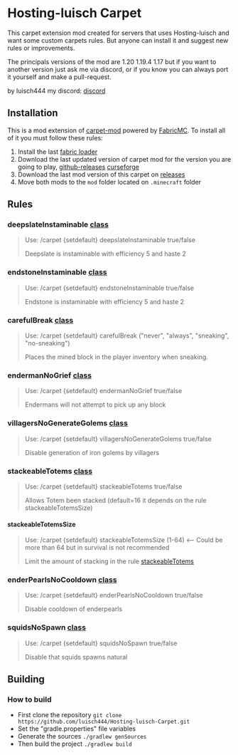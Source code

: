 # Hosting-luisch Carpet

This carpet extension mod created for servers that uses Hosting-luisch and want some custom carpets rules. But anyone can install it and suggest new rules or improvements.

The principals versions of the mod are 1.20 1.19.4 1.17 but if you want to another version just ask me via discord, or if you know you can always port it yourself and make a pull-request.

by luisch444 my discord: [discord](https://discord.gg/gGtqFXVh5q)

## Installation

This is a mod extension of [carpet-mod](https://github.com/gnembon/fabric-carpet) powered by [FabricMC](https://fabricmc.net/). To install all of it you must follow these rules:

1. Install the last [fabric loader](https://fabricmc.net/use/installer/)
2. Download the last updated version of carpet mod for the version you are going to play, [github-releases](https://github.com/gnembon/fabric-carpet/releases) [curseforge](https://www.curseforge.com/minecraft/mc-mods/carpet/files)
3. Download the last mod version of this carpet on [releases](https://github.com/luisch444/Hosting-luisch-Carpet/releases)
4. Move both mods to the `mod` folder located on `.minecraft` folder

## Rules

### deepslateInstaminable [class](/src/main/java/xyz/luisch444/carpet/mixin/AbstractBlockStateMixin.java)

> Use: /carpet {setdefault} deepslateInstaminable true/false
>
> Deepslate is instaminable with efficiency 5 and haste 2

### endstoneInstaminable [class](/src/main/java/xyz/luisch444/carpet/mixin/AbstractBlockStateMixin.java)

> Use: /carpet {setdefault} endstoneInstaminable true/false
>
> Endstone is instaminable with efficiency 5 and haste 2

### carefulBreak [class](/src/main/java/xyz/luisch444/carpet/mixin/BlockMixin.java)

>
> Use: /carpet {setdefault} carefulBreak ("never", "always", "sneaking", "no-sneaking")
>
> Places the mined block in the player inventory when sneaking.

### endermanNoGrief [class](/src/main/java/xyz/luisch444/carpet/mixin/EndermanEntityMixin.java)

>
> Use: /carpet {setdefault} endermanNoGrief true/false
>
> Endermans will not attempt to pick up any block

### villagersNoGenerateGolems [class](/src/main/java/xyz/luisch444/carpet/mixin/VillagerEntityMixin.java)

>
> Use: /carpet {setdefault} villagersNoGenerateGolems true/false
>
> Disable generation of iron golems by villagers

### stackeableTotems [class](/src/main/java/xyz/luisch444/carpet/mixin/ItemStackMixin.java)

>
> Use: /carpet {setdefault} stackeableTotems true/false
>
> Allows Totem been stacked (default=16 it depends on the rule stackeableTotemsSize)
#### stackeableTotemsSize
>
> Use: /carpet {setdefault} stackeableTotemsSize (1-64) <-- Could be more than 64 but in survival is not recommended
>
> Limit the amount of stacking in the rule [stackeableTotems](/README.md#stackeabletotems-class)

### enderPearlsNoCooldown [class](/src/main/java/xyz/luisch444/carpet/mixin/EndermanEntityMixin.java)

>
> Use: /carpet {setdefault} enderPearlsNoCooldown true/false
>
> Disable cooldown of enderpearls

### squidsNoSpawn [class](/src/main/java/xyz/luisch444/carpet/mixin/SquidEntityMixin.java)

>
> Use: /carpet {setdefault} squidsNoSpawn true/false
>
> Disable that squids spawns natural


## Building

### How to build

* First clone the repository `git clone https://github.com/luisch444/Hosting-luisch-Carpet.git`
* Set the "gradle.properties" file variables
* Generate the sources `./gradlew genSources`
* Then build the project `./gradlew build`

